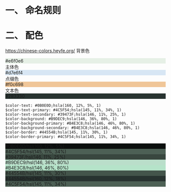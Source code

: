 # 一、 命名规则

# 二、 配色
https://chinese-colors.heyfe.org/
背景色
<div style='background-color:hsl(118, 25%, 92%)'>#e6f0e6</div>
主体色
<div style='background-color:hsl(209, 55%, 90%)'>#d7e6f4</div>
点缀色
<div style='background-color:hsl(31, 75%, 77%)'>#f0c698</div>
文本色
<div style='background-color:hsl(160, 12%, 18%)'>#283330</div>

<div style='background-color:hsl(160, 12%, 18%)'></div>

<div style='background-color:hsl(160, 12%, 18%)'></div>

<div style='background-color:hsl(160, 12%, 18%)'></div>


```
$color-text: #0B0E0D;hsla(160, 12%, 5%, 1)
$color-text-primary: #4C5F54;hsla(145, 11%, 34%, 1)
$color-text-secondary: #39473F;hsla(146, 11%, 25%, 1)
$color-background: #B9DEC9;hsla(146, 36%, 80%, 1)
$color-background-primary: #B4E3C8;hsla(146, 46%, 80%, 1)
$color-background-secondary: #B4E3C8;hsla(146, 46%, 80%, 1)
$color-border: #44554B;hsla(145, 11%, 30%, 1)
$color-border-primary: #4C5F54;hsla(145, 11%, 34%, 1)
```
<div style='background-color:hsl(160, 12%, 5%)'>#0B0E0D/hsl(160, 12%, 5%)</div>
<div style='background-color:hsl(145, 11%, 34%)'>#4C5F54/hsl(145, 11%, 34%)</div>
<div style='background-color:hsl(146, 11%, 25%)'>#39473F/hsl(146, 11%, 25%)</div>
<div style='background-color:hsl(146, 36%, 80%)'>#B9DEC9/hsl(146, 36%, 80%)</div>
<div style='background-color:hsl(146, 46%, 80%)'>#B4E3C8/hsl(146, 46%, 80%)</div>
<div style='background-color:hsl(145, 11%, 30%)'>#44554B/hsl(145, 11%, 30%)</div>
<div style='background-color:hsl(160, 12%, 18%)'>#44554B/hsl(160, 12%, 18%)</div>
<div style='background-color:hsl(145, 11%, 34%)'>#4C5F54/hsl(145, 11%, 34%)</div>
